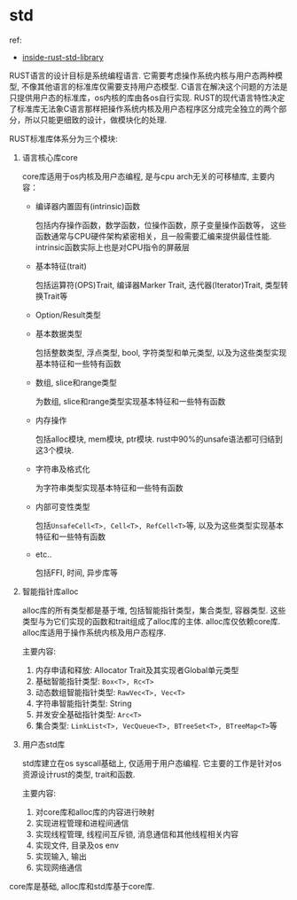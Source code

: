 # std
ref:
- [inside-rust-std-library](https://github.com/Warrenren/inside-rust-std-library)

RUST语言的设计目标是系统编程语言. 它需要考虑操作系统内核与用户态两种模型, 不像其他语言的标准库仅需要支持用户态模型. C语言在解决这个问题的方法是只提供用户态的标准库，os内核的库由各os自行实现. RUST的现代语言特性决定了标准库无法象C语言那样把操作系统内核及用户态程序区分成完全独立的两个部分，所以只能更细致的设计，做模块化的处理.

RUST标准库体系分为三个模块:
1. 语言核心库core

    core库适用于os内核及用户态编程, 是与cpu arch无关的可移植库, 主要内容：
    - 编译器内置固有(intrinsic)函数

        包括内存操作函数，数学函数，位操作函数，原子变量操作函数等， 这些函数通常与CPU硬件架构紧密相关，且一般需要汇编来提供最佳性能. intrinsic函数实际上也是对CPU指令的屏蔽层
    - 基本特征(trait)

        包括运算符(OPS)Trait, 编译器Marker Trait, 迭代器(Iterator)Trait, 类型转换Trait等
    - Option/Result类型
    - 基本数据类型

        包括整数类型, 浮点类型, bool, 字符类型和单元类型, 以及为这些类型实现基本特征和一些特有函数
    - 数组, slice和range类型

        为数组, slice和range类型实现基本特征和一些特有函数
    - 内存操作

        包括alloc模块, mem模块, ptr模块. rust中90%的unsafe语法都可归结到这3个模块.
    - 字符串及格式化
        
        为字符串类型实现基本特征和一些特有函数
    - 内部可变性类型

        包括`UnsafeCell<T>, Cell<T>, RefCell<T>`等, 以及为这些类型实现基本特征和一些特有函数
    - etc..

        包括FFI, 时间, 异步库等

1. 智能指针库alloc

    alloc库的所有类型都是基于堆, 包括智能指针类型，集合类型, 容器类型. 这些类型与为它们实现的函数和trait组成了alloc库的主体. alloc库仅依赖core库. alloc库适用于操作系统内核及用户态程序.

    主要内容:
    1. 内存申请和释放: Allocator Trait及其实现者Global单元类型
    1. 基础智能指针类型: `Box<T>, Rc<T>`
    1. 动态数组智能指针类型: `RawVec<T>, Vec<T>`
    1. 字符串智能指针类型: String
    1. 并发安全基础指针类型: `Arc<T>`
    1. 集合类型: `LinkList<T>, VecQueue<T>, BTreeSet<T>, BTreeMap<T>`等

1. 用户态std库

    std库建立在os syscall基础上, 仅适用于用户态编程. 它主要的工作是针对os资源设计rust的类型, trait和函数.

    主要内容:
    1. 对core库和alloc库的内容进行映射
    1. 实现进程管理和进程间通信
    1. 实现线程管理, 线程间互斥锁, 消息通信和其他线程相关内容
    1. 实现文件, 目录及os env
    1. 实现输入, 输出
    1. 实现网络通信

core库是基础, alloc库和std库基于core库.